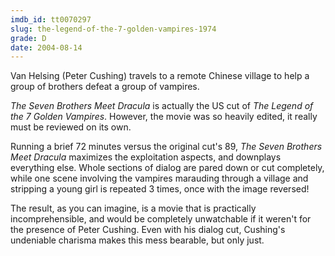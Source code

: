 ```yaml
---
imdb_id: tt0070297
slug: the-legend-of-the-7-golden-vampires-1974
grade: D
date: 2004-08-14
---
```


Van Helsing (Peter Cushing) travels to a remote Chinese village to help a group of brothers defeat a group of vampires.

_The Seven Brothers Meet Dracula_ is actually the US cut of _The Legend of the 7 Golden Vampires_. However, the movie was so heavily edited, it really must be reviewed on its own.

Running a brief 72 minutes versus the original cut's 89, _The Seven Brothers Meet Dracula_ maximizes the exploitation aspects, and downplays everything else. Whole sections of dialog are pared down or cut completely, while one scene involving the vampires marauding through a village and stripping a young girl is repeated 3 times, once with the image reversed!

The result, as you can imagine, is a movie that is practically incomprehensible, and would be completely unwatchable if it weren't for the presence of Peter Cushing. Even with his dialog cut, Cushing's undeniable charisma makes this mess bearable, but only just.

